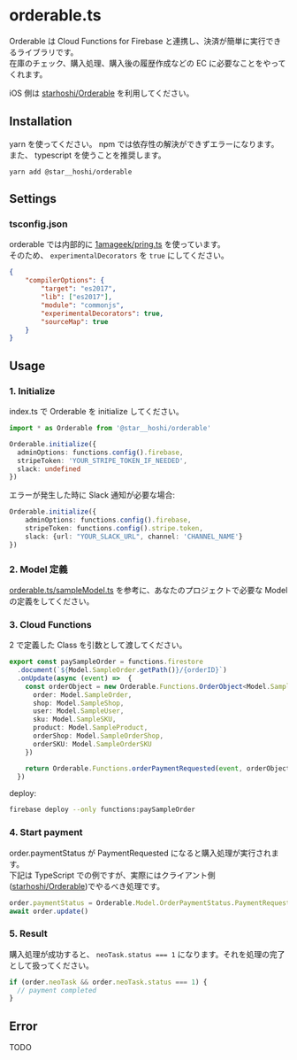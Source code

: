 # orderable.ts

Orderable は Cloud Functions for Firebase と連携し、決済が簡単に実行できるライブラリです。  
在庫のチェック、購入処理、購入後の履歴作成などの EC に必要なことをやってくれます。

iOS 側は [starhoshi/Orderable](https://github.com/starhoshi/Orderable) を利用してください。

## Installation

yarn を使ってください。 npm では依存性の解決ができずエラーになります。  
また、 typescript を使うことを推奨します。

```
yarn add @star__hoshi/orderable
```

## Settings

### tsconfig.json

orderable では内部的に [1amageek/pring\.ts](https://github.com/1amageek/pring.ts) を使っています。  
そのため、 `experimentalDecorators` を `true` にしてください。

```json
{
    "compilerOptions": {
        "target": "es2017",
        "lib": ["es2017"],
        "module": "commonjs",
        "experimentalDecorators": true,
        "sourceMap": true
    }
}
```

## Usage

### 1. Initialize

index.ts で Orderable を initialize してください。

```ts
import * as Orderable from '@star__hoshi/orderable'

Orderable.initialize({
  adminOptions: functions.config().firebase,
  stripeToken: 'YOUR_STRIPE_TOKEN_IF_NEEDED',
  slack: undefined
})
```

エラーが発生した時に Slack 通知が必要な場合:

```ts
Orderable.initialize({
    adminOptions: functions.config().firebase,
    stripeToken: functions.config().stripe.token,
    slack: {url: "YOUR_SLACK_URL", channel: 'CHANNEL_NAME'}
})
```

### 2. Model 定義

[orderable\.ts/sampleModel\.ts](https://github.com/starhoshi/orderable.ts/blob/master/sample-cloud-functions/functions/src/sampleModel.ts) を参考に、あなたのプロジェクトで必要な Model の定義をしてください。

### 3. Cloud Functions

2 で定義した Class を引数として渡してください。

```ts
export const paySampleOrder = functions.firestore
  .document(`${Model.SampleOrder.getPath()}/{orderID}`)
  .onUpdate(async (event) =>  {
    const orderObject = new Orderable.Functions.OrderObject<Model.SampleOrder, Model.SampleShop, Model.SampleUser, Model.SampleSKU, Model.SampleProduct, Model.SampleOrderShop, Model.SampleOrderSKU>(event, {
      order: Model.SampleOrder,
      shop: Model.SampleShop,
      user: Model.SampleUser,
      sku: Model.SampleSKU,
      product: Model.SampleProduct,
      orderShop: Model.SampleOrderShop,
      orderSKU: Model.SampleOrderSKU
    })

    return Orderable.Functions.orderPaymentRequested(event, orderObject)
  })
```

deploy:

```sh
firebase deploy --only functions:paySampleOrder
```

### 4. Start payment

order.paymentStatus が PaymentRequested になると購入処理が実行されます。  
下記は TypeScript での例ですが、実際にはクライアント側([starhoshi/Orderable](https://github.com/starhoshi/Orderable))でやるべき処理です。

```ts
order.paymentStatus = Orderable.Model.OrderPaymentStatus.PaymentRequested
await order.update()
```

### 5. Result

購入処理が成功すると、 `neoTask.status === 1` になります。それを処理の完了として扱ってください。

```ts
if (order.neoTask && order.neoTask.status === 1) {
  // payment completed
}
```

## Error

TODO
